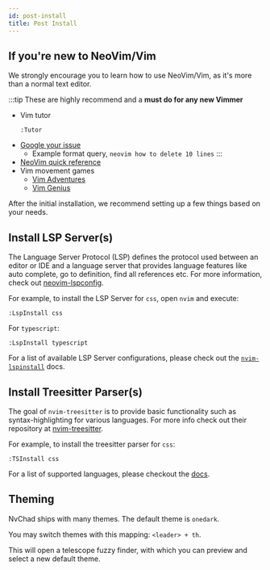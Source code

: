```yaml
---
id: post-install
title: Post Install
---
```


## If you're new to NeoVim/Vim

We strongly encourage you to learn how to use NeoVim/Vim, as it's more than a normal text editor.

:::tip
These are highly recommend and a **must do for any new Vimmer**
- Vim tutor
  ```
  :Tutor
  ```
- [Google your issue](https://google.com)
   - Example format query, `neovim how to delete 10 lines`
:::
- [NeoVim quick reference](https://neovim.io/doc/user/quickref.html)
- Vim movement games
   - [Vim Adventures](https://vim-adventures.com/)
   - [Vim Genius](http://www.vimgenius.com/)

After the initial installation, we recommend setting up a few things based on your needs.

## Install LSP Server(s)

The Language Server Protocol (LSP) defines the protocol used between an editor or IDE and a language server that provides language features like auto complete, go to definition, find all references etc. For more information, check out [neovim-lspconfig](https://github.com/neovim/nvim-lspconfig).

For example, to install the LSP Server for `css`, open `nvim` and execute:

```shell
:LspInstall css 
```

For `typescript`:

```shell
:LspInstall typescript
```

For a list of available LSP Server configurations, please check out the [`nvim-lspinstall`](https://github.com/kabouzeid/nvim-lspinstall) docs.

## Install Treesitter Parser(s)

The goal of `nvim-treesitter` is to provide basic functionality such as syntax-highlighting for various languages. For more info check out their repository at [nvim-treesitter](https://github.com/nvim-treesitter/nvim-treesitter).

For example, to install the treesitter parser for `css`: 

```shell
:TSInstall css
```

For a list of supported languages, please checkout the [docs](https://github.com/nvim-treesitter/nvim-treesitter#supported-languages).

## Theming

NvChad ships with many themes. The default theme is `onedark`.

You may switch themes with this mapping: `<leader> + th`.

This will open a telescope fuzzy finder, with which you can preview and select a new default theme.
